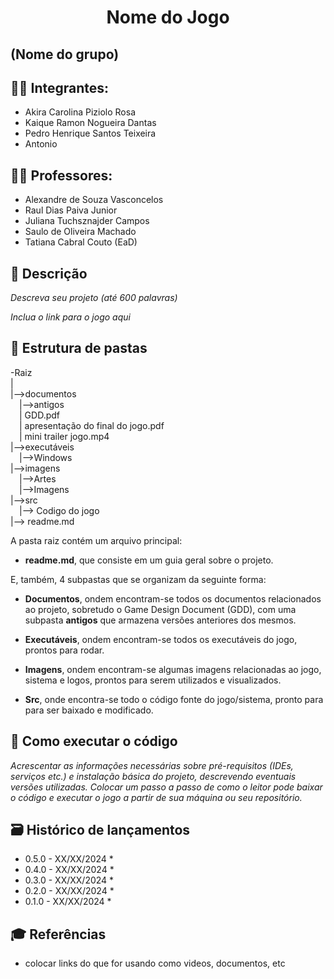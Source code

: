 
<h1 align="center"> Nome do Jogo</h1>

## (Nome do grupo)

## 👨‍🎓 Integrantes: 
- Akira Carolina Piziolo Rosa
- Kaique Ramon Nogueira Dantas
- Pedro Henrique Santos Teixeira  
- Antonio     


## 👩‍🏫 Professores:

- Alexandre de Souza Vasconcelos
- Raul Dias Paiva Junior
- Juliana Tuchsznajder Campos
- Saulo de Oliveira Machado
- Tatiana Cabral Couto (EaD)


## 📜 Descrição

*Descreva seu projeto (até 600 palavras)*

*Inclua o link para o jogo aqui*


## 📁 Estrutura de pastas

-Raiz<br>
|<br>
|-->documentos<br>
  &emsp;|-->antigos<br>
  &emsp;| GDD.pdf<br>
  &emsp;| apresentação do final do jogo.pdf<br>
  &emsp;| mini trailer jogo.mp4<br>
|-->executáveis<br>
  &emsp;|-->Windows<br>
|-->imagens<br>
  &emsp;|-->Artes<br>
  &emsp;|-->Imagens<br>
|-->src<br>
  &emsp;|--> Codigo do jogo <br>
|--> readme.md<br>

A pasta raiz contém um arquivo principal:

- <b>readme.md</b>, que consiste em um guia geral sobre o projeto.

E, também, 4 subpastas que se organizam da seguinte forma:

- <b>Documentos</b>, ondem encontram-se todos os documentos relacionados ao projeto, sobretudo o Game Design Document (GDD), com uma subpasta <b>antigos</b> que armazena versões anteriores dos mesmos.

- <b>Executáveis</b>, ondem encontram-se todos os executáveis do jogo, prontos para rodar.

- <b>Imagens</b>, ondem encontram-se algumas imagens relacionadas ao jogo, sistema e logos, prontos para serem utilizados e visualizados.

- <b>Src</b>, onde encontra-se todo o código fonte do jogo/sistema, pronto para para ser baixado e modificado.

## 🔧 Como executar o código

*Acrescentar as informações necessárias sobre pré-requisitos (IDEs, serviços etc.) e instalação básica do projeto, descrevendo eventuais versões utilizadas. Colocar um passo a passo de como o leitor pode baixar o código e executar o jogo a partir de sua máquina ou seu repositório.*


## 🗃 Histórico de lançamentos

* 0.5.0 - XX/XX/2024
    * 
* 0.4.0 - XX/XX/2024
    * 
* 0.3.0 - XX/XX/2024
    * 
* 0.2.0 - XX/XX/2024
    * 
* 0.1.0 - XX/XX/2024
    *

## 🎓 Referências

- colocar links do que for usando como videos, documentos, etc


